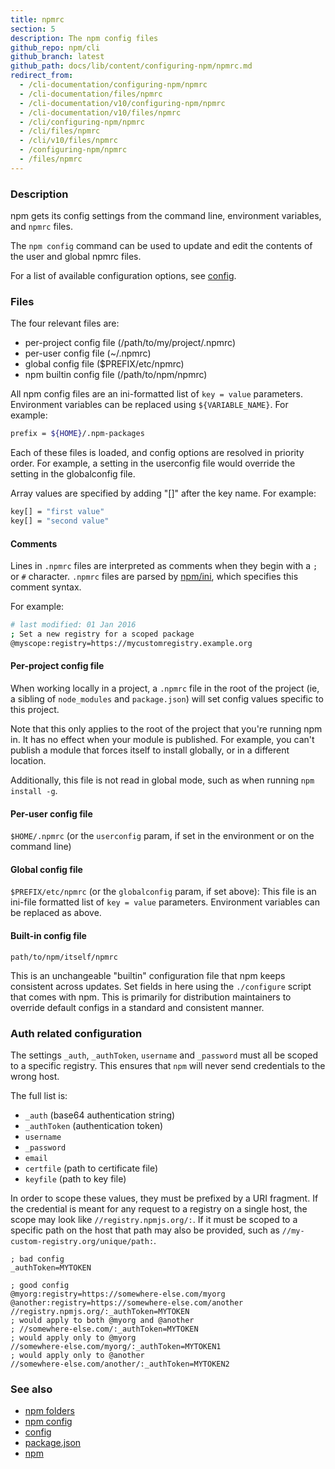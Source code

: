 ```yaml
---
title: npmrc
section: 5
description: The npm config files
github_repo: npm/cli
github_branch: latest
github_path: docs/lib/content/configuring-npm/npmrc.md
redirect_from:
  - /cli-documentation/configuring-npm/npmrc
  - /cli-documentation/files/npmrc
  - /cli-documentation/v10/configuring-npm/npmrc
  - /cli-documentation/v10/files/npmrc
  - /cli/configuring-npm/npmrc
  - /cli/files/npmrc
  - /cli/v10/files/npmrc
  - /configuring-npm/npmrc
  - /files/npmrc
---
```


### Description

npm gets its config settings from the command line, environment variables, and `npmrc` files.

The `npm config` command can be used to update and edit the contents of the user and global npmrc files.

For a list of available configuration options, see [config](/cli/v10/using-npm/config).

### Files

The four relevant files are:

- per-project config file (/path/to/my/project/.npmrc)
- per-user config file (~/.npmrc)
- global config file ($PREFIX/etc/npmrc)
- npm builtin config file (/path/to/npm/npmrc)

All npm config files are an ini-formatted list of `key = value` parameters. Environment variables can be replaced using `${VARIABLE_NAME}`. For example:

```bash
prefix = ${HOME}/.npm-packages
```

Each of these files is loaded, and config options are resolved in priority order. For example, a setting in the userconfig file would override the setting in the globalconfig file.

Array values are specified by adding "[]" after the key name. For example:

```bash
key[] = "first value"
key[] = "second value"
```

#### Comments

Lines in `.npmrc` files are interpreted as comments when they begin with a `;` or `#` character. `.npmrc` files are parsed by [npm/ini](https://github.com/npm/ini), which specifies this comment syntax.

For example:

```bash
# last modified: 01 Jan 2016
; Set a new registry for a scoped package
@myscope:registry=https://mycustomregistry.example.org
```

#### Per-project config file

When working locally in a project, a `.npmrc` file in the root of the project (ie, a sibling of `node_modules` and `package.json`) will set config values specific to this project.

Note that this only applies to the root of the project that you're running npm in. It has no effect when your module is published. For example, you can't publish a module that forces itself to install globally, or in a different location.

Additionally, this file is not read in global mode, such as when running `npm install -g`.

#### Per-user config file

`$HOME/.npmrc` (or the `userconfig` param, if set in the environment or on the command line)

#### Global config file

`$PREFIX/etc/npmrc` (or the `globalconfig` param, if set above): This file is an ini-file formatted list of `key = value` parameters. Environment variables can be replaced as above.

#### Built-in config file

`path/to/npm/itself/npmrc`

This is an unchangeable "builtin" configuration file that npm keeps consistent across updates. Set fields in here using the `./configure` script that comes with npm. This is primarily for distribution maintainers to override default configs in a standard and consistent manner.

### Auth related configuration

The settings `_auth`, `_authToken`, `username` and `_password` must all be scoped to a specific registry. This ensures that `npm` will never send credentials to the wrong host.

The full list is:

- `_auth` (base64 authentication string)
- `_authToken` (authentication token)
- `username`
- `_password`
- `email`
- `certfile` (path to certificate file)
- `keyfile` (path to key file)

In order to scope these values, they must be prefixed by a URI fragment. If the credential is meant for any request to a registry on a single host, the scope may look like `//registry.npmjs.org/:`. If it must be scoped to a specific path on the host that path may also be provided, such as `//my-custom-registry.org/unique/path:`.

```
; bad config
_authToken=MYTOKEN

; good config
@myorg:registry=https://somewhere-else.com/myorg
@another:registry=https://somewhere-else.com/another
//registry.npmjs.org/:_authToken=MYTOKEN
; would apply to both @myorg and @another
; //somewhere-else.com/:_authToken=MYTOKEN
; would apply only to @myorg
//somewhere-else.com/myorg/:_authToken=MYTOKEN1
; would apply only to @another
//somewhere-else.com/another/:_authToken=MYTOKEN2
```

### See also

- [npm folders](/cli/v10/configuring-npm/folders)
- [npm config](/cli/v10/commands/npm-config)
- [config](/cli/v10/using-npm/config)
- [package.json](/cli/v10/configuring-npm/package-json)
- [npm](/cli/v10/commands/npm)
